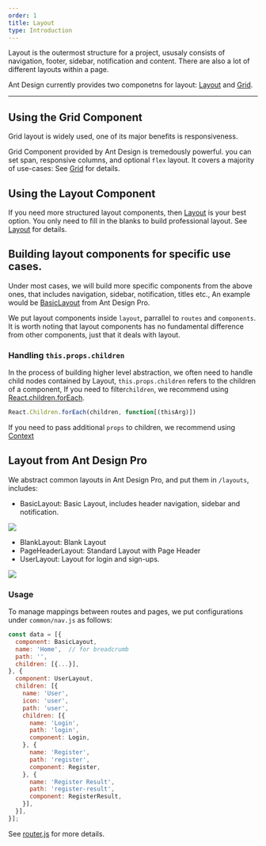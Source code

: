 ```yaml
---
order: 1
title: Layout 
type: Introduction
---
```


Layout is the outermost structure for a project, ususaly consists of navigation, footer, sidebar, notification and content. There are also a lot of different layouts within a page.

Ant Design currently provides two componetns for layout: [Layout](http://ant.design/components/layout/) and [Grid](http://ant.design/components/grid/).

---

## Using the Grid Component

Grid layout is widely used, one of its major benefits is responsiveness.

Grid Component provided by Ant Design is tremedously powerful. you can set span, responsive columns, and optional `flex` layout. It covers a majority of use-cases: See [Grid](http://ant.design/components/grid/) for details.

## Using the Layout Component

If you need more structured layout components, then [Layout](http://ant.design/components/layout/) is your best option. You only need to fill in the blanks to build professional layout. See [Layout](http://ant.design/components/layout/) for details.

## Building layout components for specific use cases.

Under most cases, we will build more specific components from the above ones, that includes navigation, sidebar, notification, titles etc., An example would be [BasicLayout](https://github.com/ant-design/ant-design-pro/blob/master/src/layouts/BasicLayout.js) from Ant Design Pro.

We put layout components inside `layout`, parrallel to `routes` and `components`. It is worth noting that layout components has no fundamental difference from other components, just that it deals with layout.

### Handling `this.props.children`

In the process of building higher level abstraction, we often need to handle child nodes contained by Layout, `this.props.children` refers to the children of a component, If you need to filter`children`, we recommend using [React.children.forEach](https://facebook.github.io/react/docs/react-api.html#react.children.map).

```jsx
React.Children.forEach(children, function[(thisArg)])
```

If you need to pass additional `props` to children, we recommend using [Context](https://facebook.github.io/react/docs/context.html)

## Layout from Ant Design Pro

We abstract common layouts in Ant Design Pro, and put them in `/layouts`, includes:

- BasicLayout: Basic Layout, includes header navigation, sidebar and notification.

<img src="https://gw.alipayobjects.com/zos/rmsportal/oXmyfmffJVvdbmDoGvuF.png" />

- BlankLayout: Blank Layout
- PageHeaderLayout: Standard Layout with Page Header
- UserLayout: Layout for login and sign-ups.

<img src="https://gw.alipayobjects.com/zos/rmsportal/mXsydBXvLqBVEZLMssEy.png" />

### Usage

To manage mappings between routes and pages, we put configurations under `common/nav.js` as follows:

```jsx
const data = [{
  component: BasicLayout,
  name: 'Home',  // for breadcrumb
  path: '',
  children: [{...}],
}, {
  component: UserLayout,
  children: [{
    name: 'User',
    icon: 'user',
    path: 'user',
    children: [{
      name: 'Login',
      path: 'login',
      component: Login,
    }, {
      name: 'Register',
      path: 'register',
      component: Register,
    }, {
      name: 'Register Result',
      path: 'register-result',
      component: RegisterResult,
    }],
  }],
}];
```

See [router.js](https://github.com/ant-design/ant-design-pro/blob/master/src/router.js) for more details.
